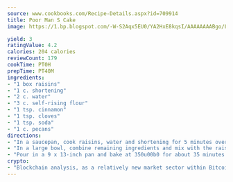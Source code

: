 ```yaml
---
source: www.cookbooks.com/Recipe-Details.aspx?id=709914
title: Poor Man S Cake
image: https://1.bp.blogspot.com/-W-S2Aqx5EU0/YA2HxE8kqsI/AAAAAAAABgo/LNxJ2X_rvYgPNsplYMgQNjuwxaZ0e3pQQCLcBGAsYHQ/s320/17.png

yield: 3
ratingValue: 4.2
calories: 204 calories
reviewCount: 179
cookTime: PT0H
prepTime: PT40M
ingredients:
- "1 box raisins"
- "1 c. shortening"
- "2 c. water"
- "3 c. self-rising flour"
- "1 tsp. cinnamon"
- "1 tsp. cloves"
- "1 tsp. soda"
- "1 c. pecans"
directions:
- "In a saucepan, cook raisins, water and shortening for 5 minutes over medium heat."
- "In a large bowl, combine remaining ingredients and mix with the raisins."
- "Pour in a 9 x 13-inch pan and bake at 350u00b0 for about 35 minutes. This makes a good moist cake that keeps well."
crypto:
- "Blockchain analysis, as a relatively new market sector within Bitcoin, demonstrates the weakness of pseudonymity."
---
```

